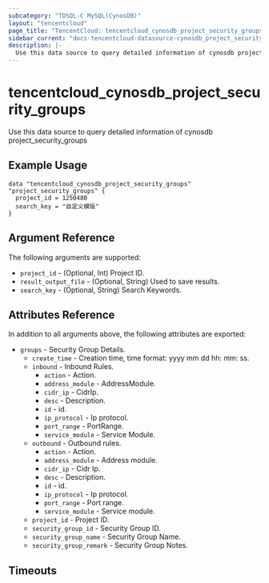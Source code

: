 ```yaml
---
subcategory: "TDSQL-C MySQL(CynosDB)"
layout: "tencentcloud"
page_title: "TencentCloud: tencentcloud_cynosdb_project_security_groups"
sidebar_current: "docs-tencentcloud-datasource-cynosdb_project_security_groups"
description: |-
  Use this data source to query detailed information of cynosdb project_security_groups
---
```


# tencentcloud_cynosdb_project_security_groups

Use this data source to query detailed information of cynosdb project_security_groups

## Example Usage

```hcl
data "tencentcloud_cynosdb_project_security_groups" "project_security_groups" {
  project_id = 1250480
  search_key = "自定义模版"
}
```

## Argument Reference

The following arguments are supported:

* `project_id` - (Optional, Int) Project ID.
* `result_output_file` - (Optional, String) Used to save results.
* `search_key` - (Optional, String) Search Keywords.

## Attributes Reference

In addition to all arguments above, the following attributes are exported:

* `groups` - Security Group Details.
  * `create_time` - Creation time, time format: yyyy mm dd hh: mm: ss.
  * `inbound` - Inbound Rules.
    * `action` - Action.
    * `address_module` - AddressModule.
    * `cidr_ip` - CidrIp.
    * `desc` - Description.
    * `id` - id.
    * `ip_protocol` - Ip protocol.
    * `port_range` - PortRange.
    * `service_module` - Service Module.
  * `outbound` - Outbound rules.
    * `action` - Action.
    * `address_module` - Address module.
    * `cidr_ip` - Cidr Ip.
    * `desc` - Description.
    * `id` - id.
    * `ip_protocol` - Ip protocol.
    * `port_range` - Port range.
    * `service_module` - Service module.
  * `project_id` - Project ID.
  * `security_group_id` - Security Group ID.
  * `security_group_name` - Security Group Name.
  * `security_group_remark` - Security Group Notes.


## Timeouts

<no value>


